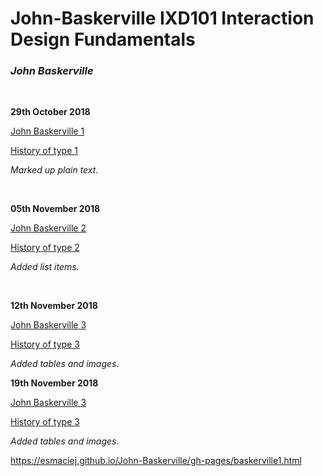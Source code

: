 <h1>John-Baskerville IXD101 Interaction Design Fundamentals</h1>
<p><i><h3>John Baskerville</i></h3></P>
<br>

<p><b>29th October 2018</b></p>
<p><a href="https://esmaciej.github.io/John-Baskerville/baskerville1.html">John Baskerville 1</a></p>
<p><a href="https://esmaciej.github.io/John-Baskerville/history1.html">History of type 1</a></p>
<p><i>Marked up plain text.</i></p>
<br>

<p><b>05th November 2018</b></p>
<p><a href="https://esmaciej.github.io/John-Baskerville/baskerville2.html">John Baskerville 2</a></p>
<p><a href="https://esmaciej.github.io/John-Baskerville/history2.html">History of type 2</a></p>
<p><i>Added list items.</i></p>
<br>

<p><b>12th November 2018</b></p>
<p><a href="https://esmaciej.github.io/John-Baskerville/baskerville3.html">John Baskerville 3</a></p>
<p><a href="https://esmaciej.github.io/John-Baskerville/history3.html">History of type 3</a></p>
<p><i>Added tables and images.</i>
<br>

<p><b>19th November 2018</b></p>
<p><a href="https://esmaciej.github.io/John-Baskerville/baskerville4.html">John Baskerville 3</a></p>
<p><a href="https://esmaciej.github.io/John-Baskerville/history4.html">History of type 3</a></p>
<p><i>Added tables and images.</i>
<br>
  
  
  
  
  
  
  
  
  
  
  https://esmaciej.github.io/John-Baskerville/gh-pages/baskerville1.html
  
  
